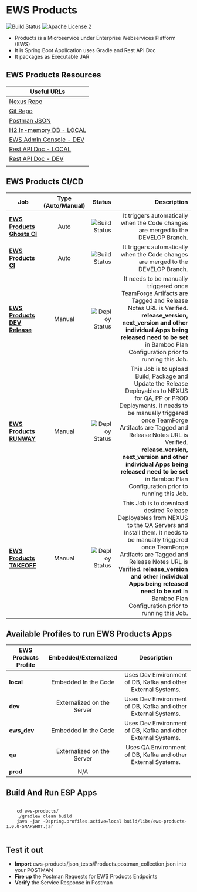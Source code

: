 EWS Products
===================================

[![Build Status](http://es-compile01.dal.securustech.net/plugins/servlet/wittified/build-status/EP-EWCD)](http://es-compile01.dal.securustech.net/plugins/servlet/wittified/build-status/EP-EWCD)
[![Apache License 2](https://img.shields.io/badge/license-ASF2-blue.svg)](https://www.apache.org/licenses/LICENSE-2.0.txt)


- Products is a Microservice under Enterprise Webservices Platform (EWS)
- It is Spring Boot Application uses Gradle and Rest API Doc
- It packages as Executable JAR


## EWS Products Resources


| **Useful URLs**	|
| ------------- |
| [Nexus Repo](http://es-nexus01.dal.securustech.net/content/repositories/releases/net/securustech/ews/ews-products/ "Official Nexus Artifactory for EWS Products")      	|
| [Git Repo](http://es-bitbucket01.dal.securustech.net/projects/MID/repos/ews-products/browse "Official Git Repo for EWS Products")      	|
| [Postman JSON](http://es-bitbucket01.dal.securustech.net/projects/MID/repos/ews-products/browse/json_tests "Postman JSON for EWS Products")      	|
| [H2 In-memory DB - LOCAL](http://localhost:20036/ "H2 In-Memory DB Web Console for Local Testing")      	|
| [EWS Admin Console - DEV](http://ld-midsrvcs01.lab.securustech.net:8761/#/ "EWS Admin Console - DEV Environment")      	|
| [Rest API Doc - LOCAL](http://localhost:20026/ews/products/info/index.html "EWS Products Rest API Doc - Local Environment")      	|
| [Rest API Doc - DEV](http://ld-midsrvcs01.lab.securustech.net:8761/products/info/index.html "EWS Products Rest API Doc - DEV Environment")      	|
     	|


## EWS Products CI/CD


| Job        | Type (Auto/Manual)	| Status  |Description  |
| ------------- |:-------------:| -----:|-----:|
| [**EWS Products Ghosts CI**](http://es-compile01.dal.securustech.net/browse/EP-EWCD "EWS Products CI Job")      | Auto | ![Build Status](http://es-compile01.dal.securustech.net/plugins/servlet/wittified/build-status/EP-EWCD)	| It triggers automatically when the Code changes are merged to the DEVELOP Branch.	|
| [**EWS Products CI**](http://es-compile01.dal.securustech.net/browse/EP-EWCD "EWS Products CI Job")      | Auto | ![Build Status](http://es-compile01.dal.securustech.net/plugins/servlet/wittified/build-status/EP-EWCD)	| It triggers automatically when the Code changes are merged to the DEVELOP Branch.	|
| [**EWS Products DEV Release**](http://es-compile01.dal.securustech.net/browse/EP-EWSDR "EWS Products Deploy to DEV")      | Manual | ![Deploy Status](http://es-compile01.dal.securustech.net/plugins/servlet/wittified/build-status/EP-EWSDR)	| It needs to be manually triggered once TeamForge Artifacts are Tagged and Release Notes URL is Verified. **release_version, next_version and other individual Apps being released need to be set** in Bamboo Plan Configuration prior to running this Job. |
| [**EWS Products RUNWAY**](http://es-compile01.dal.securustech.net/browse/EP-EWLR "EWS Products Deploy to NEXUS Job")      | Manual | ![Deploy Status](http://es-compile01.dal.securustech.net/plugins/servlet/wittified/build-status/EP-EWLR)	| This Job is to upload Build, Package and Update the Release Deployables to NEXUS for QA, PP or PROD Deployments. It needs to be manually triggered once TeamForge Artifacts are Tagged and Release Notes URL is Verified. **release_version, next_version and other individual Apps being released need to be set** in Bamboo Plan Configuration prior to running this Job. |
| [**EWS Products TAKEOFF**](http://es-compile01.dal.securustech.net/browse/EP-EW "EWS Products Install to QA Environment")      | Manual | ![Deploy Status](http://es-compile01.dal.securustech.net/plugins/servlet/wittified/build-status/EP-EW)	| This Job is to download desired Release Deployables from NEXUS to the QA Servers and Install them. It needs to be manually triggered once TeamForge Artifacts are Tagged and Release Notes URL is Verified. **release_version and other individual Apps being released need to be set** in Bamboo Plan Configuration prior to running this Job. |

## Available Profiles to run EWS Products Apps


| EWS Products Profile        | Embedded/Externalized           | Description           |
| ------------- |:-------------:|:-------------:|
| **local**      | Embedded In the Code    | Uses Dev Environment of DB, Kafka and other External Systems. |
| **dev**      | Externalized on the Server    | Uses Dev Environment of DB, Kafka and other External Systems. |
| **ews_dev**      | Embedded In the Code    | Uses Dev Environment of DB, Kafka and other External Systems. |
| **qa**      | Externalized on the Server    | Uses QA Environment of DB, Kafka and other External Systems. |
| **prod**      | N/A |


## Build And Run ESP Apps

```shell

	cd ews-products/
	./gradlew clean build
	java -jar -Dspring.profiles.active=local build/libs/ews-products-1.0.0-SNAPSHOT.jar


``` 


## Test it out 

* **Import** ews-products/json_tests/Products.postman_collection.json into your POSTMAN
* **Fire up** the Postman Requests for EWS Products Endpoints 
* **Verify** the Service Response in Postman



